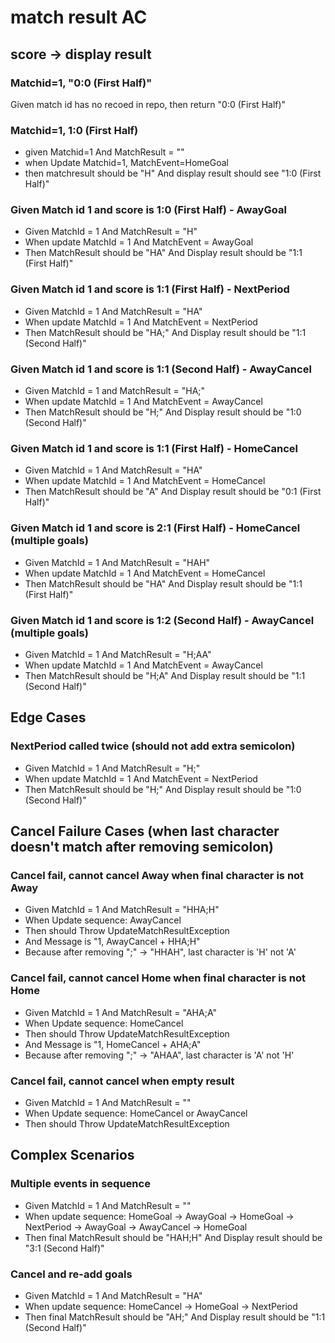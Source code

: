 # match result AC

## score -> display result
### Matchid=1, "0:0 (First Half)"
Given match id has no recoed in repo, then return "0:0 (First Half)"

### Matchid=1, 1:0 (First Half)
- given Matchid=1 And MatchResult = ""
- when Update Matchid=1, MatchEvent=HomeGoal
- then matchresult should be "H" And display result should see "1:0 (First Half)"

### Given Match id 1 and score is 1:0 (First Half) - AwayGoal
- Given MatchId = 1 And MatchResult = "H"
- When update MatchId = 1 And MatchEvent = AwayGoal
- Then MatchResult should be "HA" And Display result should be "1:1 (First Half)"

### Given Match id 1 and score is 1:1 (First Half) - NextPeriod
- Given MatchId = 1 And MatchResult = "HA"
- When update MatchId = 1 And MatchEvent = NextPeriod
- Then MatchResult should be "HA;" And Display result should be "1:1 (Second Half)"

### Given Match id 1 and score is 1:1 (Second Half) - AwayCancel
- Given MatchId = 1 and MatchResult = "HA;"
- When update MatchId = 1 And MatchEvent = AwayCancel
- Then MatchResult should be "H;" And Display result should be "1:0 (Second Half)"

### Given Match id 1 and score is 1:1 (First Half) - HomeCancel
- Given MatchId = 1 And MatchResult = "HA"
- When update MatchId = 1 And MatchEvent = HomeCancel
- Then MatchResult should be "A" And Display result should be "0:1 (First Half)"

### Given Match id 1 and score is 2:1 (First Half) - HomeCancel (multiple goals)
- Given MatchId = 1 And MatchResult = "HAH"
- When update MatchId = 1 And MatchEvent = HomeCancel
- Then MatchResult should be "HA" And Display result should be "1:1 (First Half)"

### Given Match id 1 and score is 1:2 (Second Half) - AwayCancel (multiple goals)
- Given MatchId = 1 And MatchResult = "H;AA"
- When update MatchId = 1 And MatchEvent = AwayCancel
- Then MatchResult should be "H;A" And Display result should be "1:1 (Second Half)"

## Edge Cases

### NextPeriod called twice (should not add extra semicolon)
- Given MatchId = 1 And MatchResult = "H;"
- When update MatchId = 1 And MatchEvent = NextPeriod
- Then MatchResult should be "H;" And Display result should be "1:0 (Second Half)"

## Cancel Failure Cases (when last character doesn't match after removing semicolon)

### Cancel fail, cannot cancel Away when final character is not Away
- Given MatchId = 1 And MatchResult = "HHA;H"
- When Update sequence: AwayCancel  
- Then should Throw UpdateMatchResultException
- And Message is "1, AwayCancel + HHA;H"
- Because after removing ";" → "HHAH", last character is 'H' not 'A'

### Cancel fail, cannot cancel Home when final character is not Home
- Given MatchId = 1 And MatchResult = "AHA;A"
- When Update sequence: HomeCancel
- Then should Throw UpdateMatchResultException
- And Message is "1, HomeCancel + AHA;A" 
- Because after removing ";" → "AHAA", last character is 'A' not 'H'

### Cancel fail, cannot cancel when empty result
- Given MatchId = 1 And MatchResult = ""
- When Update sequence: HomeCancel or AwayCancel
- Then should Throw UpdateMatchResultException

## Complex Scenarios

### Multiple events in sequence
- Given MatchId = 1 And MatchResult = ""
- When update sequence: HomeGoal -> AwayGoal -> HomeGoal -> NextPeriod -> AwayGoal -> AwayCancel -> HomeGoal
- Then final MatchResult should be "HAH;H" And Display result should be "3:1 (Second Half)"

### Cancel and re-add goals
- Given MatchId = 1 And MatchResult = "HA"
- When update sequence: HomeCancel -> HomeGoal -> NextPeriod
- Then final MatchResult should be "AH;" And Display result should be "1:1 (Second Half)"